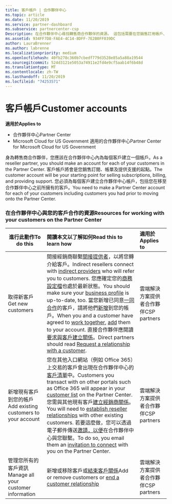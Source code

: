 ```yaml
---
title: 客戶帳戶 | 合作夥伴中心
ms.topic: article
ms.date: 11/20/2019
ms.service: partner-dashboard
ms.subservice: partnercenter-csp
Description: 在合作夥伴中心尋找轉售商合作夥伴的資源。 這包括需要在您銷售訂用帳戶、帳單或供應專案支援之前建立客戶帳戶。
ms.assetid: 934FF7D8-FAE4-4C14-8DFF-7E2B0FF039DC
author: LauraBrenner
ms.author: labrenne
ms.localizationpriority: medium
ms.openlocfilehash: 40fb278c360b7cbedf779d3528e85a5a88a19544
ms.sourcegitcommit: 524d3121e5053a74911e2fd4e9cf5aab14f6b48d
ms.translationtype: MT
ms.contentlocale: zh-TW
ms.lasthandoff: 11/20/2019
ms.locfileid: "74253571"
---
```

# <a name="customer-accounts"></a><span data-ttu-id="c09ed-104">客戶帳戶</span><span class="sxs-lookup"><span data-stu-id="c09ed-104">Customer accounts</span></span>

<span data-ttu-id="c09ed-105">**適用於**</span><span class="sxs-lookup"><span data-stu-id="c09ed-105">**Applies to**</span></span>

-  <span data-ttu-id="c09ed-106">合作夥伴中心</span><span class="sxs-lookup"><span data-stu-id="c09ed-106">Partner Center</span></span>
-  <span data-ttu-id="c09ed-107">Microsoft Cloud for US Government 適用的合作夥伴中心</span><span class="sxs-lookup"><span data-stu-id="c09ed-107">Partner Center for Microsoft Cloud for US Government</span></span>


<span data-ttu-id="c09ed-108">身為轉售商合作夥伴，您應該在合作夥伴中心內為每個客戶建立一個帳戶。</span><span class="sxs-lookup"><span data-stu-id="c09ed-108">As a reseller partner, you should make an account for each of your customers in the Partner Center.</span></span> <span data-ttu-id="c09ed-109">客戶帳戶將會是您銷售訂閱、帳單及提供支援的起點。</span><span class="sxs-lookup"><span data-stu-id="c09ed-109">The customer account will be your starting point for selling subscriptions, billing, and providing support.</span></span> <span data-ttu-id="c09ed-110">您必須為每個客戶建立合作夥伴中心帳戶，包括您在移至合作夥伴中心之前所擁有的客戶。</span><span class="sxs-lookup"><span data-stu-id="c09ed-110">You need to make a Partner Center account for each of your customers including customers you had prior to moving onto the Partner Center.</span></span>

### <a name="resources-for-working-with-your-customers-on-the-partner-center"></a><span data-ttu-id="c09ed-111">在合作夥伴中心與您的客戶合作的資源</span><span class="sxs-lookup"><span data-stu-id="c09ed-111">Resources for working with your customers on the Partner Center</span></span>

|<span data-ttu-id="c09ed-112">**進行此動作**</span><span class="sxs-lookup"><span data-stu-id="c09ed-112">**To do this**</span></span>   |<span data-ttu-id="c09ed-113">**閱讀本文以了解如何**</span><span class="sxs-lookup"><span data-stu-id="c09ed-113">**Read this to learn how**</span></span>   |<span data-ttu-id="c09ed-114">**適用於**</span><span class="sxs-lookup"><span data-stu-id="c09ed-114">**Applies to**</span></span>|
|-----------------|:----------------------------|:--------------|
|<span data-ttu-id="c09ed-115">取得新客戶</span><span class="sxs-lookup"><span data-stu-id="c09ed-115">Get new customers</span></span>|<span data-ttu-id="c09ed-116">間接經銷商聯繫[間接提供者](indirect-reseller-tasks-in-partner-center.md)，以將您轉介給客戶。</span><span class="sxs-lookup"><span data-stu-id="c09ed-116">Indirect resellers connect with [indirect providers](indirect-reseller-tasks-in-partner-center.md) who will refer you to customers.</span></span> <span data-ttu-id="c09ed-117">您應確定您的[商務設定檔](create-a-marketing-profile.md)也處於最新狀態。</span><span class="sxs-lookup"><span data-stu-id="c09ed-117">You should make sure your [business profile](create-a-marketing-profile.md) is up-to-date, too.</span></span> <span data-ttu-id="c09ed-118">當您新增已同意[一同合作](responding-to-referrals.md)的客戶，請將他們[新增](add-a-new-customer.md)到您的帳戶。</span><span class="sxs-lookup"><span data-stu-id="c09ed-118">When you and a customer have agreed to [work together](responding-to-referrals.md), [add](add-a-new-customer.md) them to your account.</span></span> <span data-ttu-id="c09ed-119">直接合作夥伴應閱讀[要求與客戶建立關係](request-a-relationship-with-a-customer.md)。</span><span class="sxs-lookup"><span data-stu-id="c09ed-119">Direct partners should read [ Request a relationship with a customer](request-a-relationship-with-a-customer.md).</span></span>|<span data-ttu-id="c09ed-120">雲端解決方案提供者合作夥伴</span><span class="sxs-lookup"><span data-stu-id="c09ed-120">CSP partners</span></span>|
|<span data-ttu-id="c09ed-121">新增現有客戶到您的帳戶</span><span class="sxs-lookup"><span data-stu-id="c09ed-121">Add existing customers to your account</span></span>   | <span data-ttu-id="c09ed-122">您在其他入口網站（例如 Office 365）上交易的客戶會出現在合作夥伴中心的[客戶清單](see-your-customer-list.md)中。</span><span class="sxs-lookup"><span data-stu-id="c09ed-122">Customers you transact with on other portals such as Office 365 will appear in your [customer list](see-your-customer-list.md) on the Partner Center.</span></span> <span data-ttu-id="c09ed-123">您需與其他現有客戶[建立經銷商關係](indirect-reseller-tasks-in-partner-center.md)。</span><span class="sxs-lookup"><span data-stu-id="c09ed-123">You will need to [establish reseller relationships](indirect-reseller-tasks-in-partner-center.md) with other existing customers.</span></span> <span data-ttu-id="c09ed-124">若要這麼做，您可以透過電子郵件傳送[邀請，以便](responding-to-referrals.md)在合作夥伴中心與您聯繫。</span><span class="sxs-lookup"><span data-stu-id="c09ed-124">To do so, you email them an [invitation to connect](responding-to-referrals.md) with you on the Partner Center.</span></span>   | <span data-ttu-id="c09ed-125">雲端解決方案提供者合作夥伴</span><span class="sxs-lookup"><span data-stu-id="c09ed-125">CSP partners</span></span>   |
|<span data-ttu-id="c09ed-126">管理您所有的客戶資訊</span><span class="sxs-lookup"><span data-stu-id="c09ed-126">Manage all your customer information</span></span>   | <span data-ttu-id="c09ed-127">新增或移除客戶或[結束客戶關係](remove-a-relationship.md)</span><span class="sxs-lookup"><span data-stu-id="c09ed-127">Add or remove customers or [end a customer relationship](remove-a-relationship.md)</span></span>|   <span data-ttu-id="c09ed-128">雲端解決方案提供者合作夥伴</span><span class="sxs-lookup"><span data-stu-id="c09ed-128">CSP partners</span></span> |
